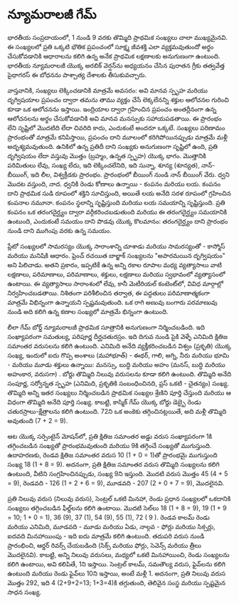 # న్యూమరాలజీ గేమ్

భారతీయ సంప్రదాయంలో, 1 నుండి 9 వరకు తొమ్మిది ప్రాథమిక సంఖ్యలు చాలా ముఖ్యమైనవి. ఈ సంఖ్యలలో ప్రతి ఒక్కటి భౌతిక ప్రపంచంలో సూక్ష్మ జీవశక్తి ఎలా వ్యక్తమవుతుందో అర్థం చేసుకోవడానికి ఆధారాలను కలిగి ఉన్న అనేక ప్రాథమిక లక్షణాలకు అనుగుణంగా ఉంటుంది. భారతీయ న్యూమరాలజీ యొక్క అరబిక్ వెర్షన్‌ను అధ్యయనం చేసిన పురాతన గ్రీకు తత్వవేత్త పైథాగరస్ ఈ బోధనను పాశ్చాత్య దేశాలకు తీసుకువచ్చారు.

వాస్తవానికి, సంఖ్యలు లెక్కించడానికి మాత్రమే అవసరం: అవి మానవ స్పృహ మరియు దృగ్విషయాల ప్రపంచం ద్వారా తమను తాము వ్యక్తం చేసే లెక్కలేనన్ని శక్తుల ఆలోచనల గురించి కూడా ఒక ఆలోచనను ఇస్తాయి. ఇంద్రియాల ద్వారా గ్రహించిన ప్రపంచం అంతర్లీనంగా ఉన్న ఆలోచనలను అర్థం చేసుకోవడానికి అవి మానవ మనస్సుకు సహాయపడతాయి. ఈ ప్రారంభం లేని సృష్టిలో మొదటిది లేదా చివరిది కాదు, ఎందుకంటే అందరూ ఒక్కటే. సంఖ్యలు పరిణామం ప్రారంభంతో మాత్రమే కనిపిస్తాయి, ప్రపంచం దాని మూలంలో కరిగిపోయినప్పుడు మాత్రమే మళ్లీ అదృశ్యమవుతుంది. ఉనికిలో ఉన్న ప్రతిదీ దాని సంఖ్యకు అనుగుణంగా సృష్టిలో ఉంది, ప్రతి దృగ్విషయం లేదా వస్తువు మొత్తం (బ్రహ్మం, ఉన్నత స్పృహ) యొక్క భాగం. మొత్తానికి పరిమితులు లేవు, సంఖ్య లేదు, ఇది లెక్కించలేనిది, ఇది సున్నా, శూన్య (శూన్యత), నాన్-బీయింగ్, ఇది లీల, విశ్వక్రీడకు ప్రారంభం. ప్రారంభంలో బీయింగ్ నుండి నాన్ బీయింగ్ వేరు. ధ్వని మొదట వస్తుంది, నాద. ధ్వనికి రెండు కోణాలు ఉన్నాయి - కంపనం మరియు లయ. కంపనం దాని ప్రాథమిక సుడి రూపంలో శక్తిని సూచిస్తుంది, అయితే లయ అనేది సరళ రూపంలో గ్రహించిన కంపనాల నమూనా. కంపనం స్థలాన్ని సృష్టిస్తుంది మరియు లయ సమయాన్ని సృష్టిస్తుంది. ప్రతి కంపనం ఒక తరంగదైర్ఘ్యం ద్వారా వర్గీకరించబడుతుంది మరియు ఈ తరంగదైర్ఘ్యం సమయానికి ఉంటుంది, ఎందుకంటే సమయం దాని పొడవు యొక్క కొలమానం: తరంగదైర్ఘ్యం దాని ప్రారంభం నుండి దాని ముగింపు వరకు ఉన్న సమయం.

ప్లేటో సంఖ్యలలో సామరస్యం యొక్క సారాంశాన్ని చూశాడు మరియు సామరస్యంతో - కాస్మోస్ మరియు మనిషికి ఆధారం. ఫ్రెంచ్ రచయిత బాల్జాక్ సంఖ్యలను "అపారమయిన దృగ్విషయం" అని పిలిచాడు. అతని ప్రకారం, ఇప్పటికే ఉన్న అన్ని రకాల రూపాల మధ్య వ్యత్యాసాలు వాటి లక్షణాలు, పరిమాణాలు, పరిమాణాలు, శక్తులు, లక్షణాలు మరియు స్వభావంలో వ్యత్యాసంలో ఉంటాయి. ఈ వ్యత్యాసాలు సారాంశంలో లేవు, కానీ మెటీరియల్ కంటెంట్‌లో, వివిధ మార్గాల్లో నిర్వహించబడతాయి. నిశితంగా పరిశీలించిన తర్వాత, ఈ పద్ధతులు పరిమాణాత్మకంగా మాత్రమే విభిన్నంగా ఉన్నాయని స్పష్టమవుతుంది. ఒక రాగి అణువు బంగారు పరమాణువు నుండి అది కలిగి ఉన్న కణాల సంఖ్యలో మాత్రమే భిన్నంగా ఉంటుంది.

లీలా గేమ్ బోర్డ్ న్యూమరాలజీ ప్రాథమిక సూత్రానికి అనుగుణంగా నిర్మించబడింది. ఇది సంఖ్యాపరంగా సమతుల్య, పరిపూర్ణ దీర్ఘచతురస్రం. ఇది దిగువ నుండి పైకి వెళ్ళే ఎనిమిది క్షితిజ సమాంతర వరుసలను కలిగి ఉంటుంది. ఎనిమిది అనేది వ్యక్తీకరించబడిన విశ్వం (ప్రకృతి) యొక్క సంఖ్య, ఇందులో ఐదు గొప్ప అంశాలు (మహాభూత్) - ఈథర్, గాలి, అగ్ని, నీరు మరియు భూమి - మరియు మూడు శక్తులు ఉన్నాయి: మనస్సు, బుద్ధి మరియు అహం (మనస్, బుద్ధి మరియు అహంకార, వరుసగా) . బోర్డు తొమ్మిది నిలువు వరుసలను కూడా కలిగి ఉంటుంది. తొమ్మిది అనేది సంపూర్ణ, సర్వోన్నత స్పృహ (ఎనిమిది, ప్రకృతికి సంబంధించినది, ప్లస్ ఒకటి - చైతన్యం) సంఖ్య. తొమ్మిది అన్ని ఇతర సంఖ్యలు నిర్మించబడిన ప్రాథమిక సంఖ్యల శ్రేణిని పూర్తి చేస్తుంది మరియు ఆ విధంగా తొమ్మిది అనేది పూర్తి సంఖ్య. కాబట్టి, కాస్మిక్ గేమ్ యొక్క బోర్డు డెబ్బై రెండు చతురస్రాలు-క్షేత్రాలను కలిగి ఉంటుంది. 72ని ఒక అంకెకు తగ్గించినట్లయితే, అది మళ్లీ తొమ్మిది అవుతుంది (7 + 2 = 9).

ఆట యొక్క సర్పెంటైన్ మోషన్‌లో, ప్రతి క్షితిజ సమాంతర అడ్డు వరుస సంఖ్యాపరంగా 1కి తగ్గించబడిన సంఖ్యతో ప్రారంభమవుతుంది మరియు 9కి తగ్గించే సంఖ్యతో ముగుస్తుంది. ఉదాహరణకు, రెండవ క్షితిజ సమాంతర వరుస 10 (1 + 0 = 1)తో ప్రారంభమై ముగుస్తుంది సంఖ్య 18 (1 + 8 = 9). అదనంగా, ప్రతి క్షితిజ సమాంతర వరుస తొమ్మిది సంఖ్యలను కలిగి ఉంటుంది, వీటిని సంగ్రహించినప్పుడు, సంఖ్య 9ని ఇస్తుంది. మొదటి వరుస మొత్తం 45 (4 + 5 = 9), రెండవది - 126 (1 + 2 + 6 = 9), మూడవది - 207 (2 + 0 + 7 = 9), మొదలైనవి.

ప్రతి నిలువు వరుస (నిలువు వరుస), సెంట్రల్ ఒకటి మినహా, రెండు ప్రధాన సంఖ్యలలో ఒకదానికి సంఖ్యలు తగ్గించబడిన ఫీల్డ్‌లను కలిగి ఉంటాయి. మొదటి సెల్‌లు 18 (1 + 8 = 9), 19 (1 + 9 = 10; 1 + 0 = 1), 36 (9), 37 (1), 54 (9), 55 (1), 72 ( 9 ). రెండవ కాలమ్ రెండు మరియు ఎనిమిది, మూడవది - మూడు మరియు ఏడు, నాల్గవ - ఫోర్లు మరియు సిక్సర్లు, ఐదవది మినహాయింపు - ఇది ఐదు మాత్రమే కలిగి ఉంటుంది. తదుపరి వరుస నుండి ప్రారంభించి, ఆర్డర్ రివర్స్ చేయబడింది (సిక్స్ మరియు ఫోర్లు, సెవెన్స్ మరియు త్రీలు మొదలైనవి). కాబట్టి, అన్ని నిలువు వరుసలు, మధ్యలో ఒకటి మినహాయించి, రెండు సంఖ్యలను కలిగి ఉంటాయి, అవి కలిపితే, 1ని ఇస్తాయి. సెంట్రల్ కాలమ్, సమతౌల్య వరుస, ఫైవ్‌లను కలిగి ఉంటుంది మరియు రెండు ఫైవ్‌లు 10ని ఇస్తాయి, అంటే మళ్లీ 1. అదనంగా, ప్రతి నిలువు వరుస మొత్తం 292, ఇది 4 (2+9+2=13; 1+3=4)కి తగ్గుతుంది, తెలివైన సంస్థ మరియు స్పష్టమైన సాధన సంఖ్య.

